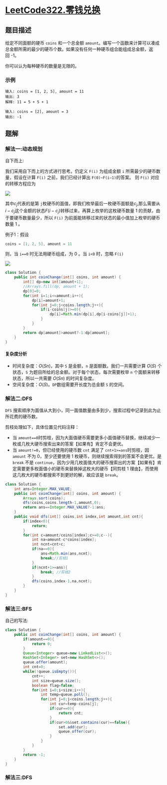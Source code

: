 # [LeetCode322.零钱兑换](https://leetcode-cn.com/problems/coin-change/)
## 题目描述
给定不同面额的硬币 `coins` 和一个总金额 `amount`。编写一个函数来计算可以凑成总金额所需的最少的硬币个数。如果没有任何一种硬币组合能组成总金额，返回 -1。

你可以认为每种硬币的数量是无限的。
### 示例
```
输入: coins = [1, 2, 5], amount = 11
输出: 3 
解释: 11 = 5 + 5 + 1
```
```
输入: coins = [2], amount = 3
输出: -1
```
## 题解
### 解法一:动态规划
自下而上:

我们采用自下而上的方式进行思考。仍定义 `F(i)` 为组成金额 `i` 所需最少的硬币数量，假设在计算 `F(i)` 之前，我们已经计算出 `F(0)~F(i−1)`的答案。 则 `F(i)` 对应的转移方程应为

![](https://picgp.oss-cn-beijing.aliyuncs.com/img/20200826183315.png)

其中$c_{j}$代表的是第 `j`枚硬币的面值，即我们枚举最后一枚硬币面额是$c_{j}$,那么需要从$i-c_{j}$这个金额的状态$F\left(i-c_{j}\right)$转移过来，再算上枚举的这枚硬币数量 1 的贡献，由于要硬币数量最少，所以 `F(i)` 为前面能转移过来的状态的最小值加上枚举的硬币数量 1 。

例子1：假设

```java
coins = [1, 2, 5], amount = 11
```
则，当 `i==0` 时无法用硬币组成，为 0 。当 `i<0` 时，忽略 `F(i)`

![](https://picgp.oss-cn-beijing.aliyuncs.com/img/20200831224436.png)

```java
class Solution {
    public int coinChange(int[] coins, int amount) {
        int[] dp=new int[amount+1];
        //Arrays.fill(dp, amount + 1);
        dp[0]=0;
        for(int i=1;i<=amount;i++){
            dp[i]=amount+1;
            for(int j=0;j<coins.length;j++){
                if(i-coins[j]>=0){
                    dp[i]=Math.min(dp[i],dp[i-coins[j]]+1);
                }
            }
        }
        return dp[amount]>amount?-1:dp[amount];
    }
}
```
#### 复杂度分析
- 时间复杂度：$O(Sn)$，其中 `S` 是金额，`n` 是面额数。我们一共需要计算 $O(S)$ 个状态，`S` 为题目所给的总金额。对于每个状态，每次需要枚举 `n` 个面额来转移状态，所以一共需要 $O(Sn)$ 的时间复杂度。
- 空间复杂度：$O(S)$。`DP`数组需要开长度为总金额 `S` 的空间。
### 解法二:DFS
`DFS` 搜索顺序为面值从大到小，同一面值数量由多到少，搜索过程中记录到此为止所花费的硬币数。

剪枝处理如下，具体位置见代码注释：

- 当 `amount==0`时剪枝，因为大面值硬币需要更多小面值硬币替换，继续减少一枚或几枚大硬币搜索出来的答案【如果有】肯定不会更优。
- 当 `amount!=0`，但已经使用的硬币数 `cnt` 满足了 `cnt+1>=ans`时剪枝，因 `amount` 不为 0，至少还要使用 1 枚硬币，则继续搜索得到的答案不会更优。是 `break` 不是 `continue`，因为少用几枚面值大的硬币搜索出的方案【如果有】肯定需要更多枚面值小的硬币来替换掉这枚大的硬币【同剪枝 1 理由】，而使用这几枚大的硬币都搜索不到更好的解，故应该是 `break`。

```java
class Solution {
    int ans=Integer.MAX_VALUE;
    public int coinChange(int[] coins, int amount) {
        Arrays.sort(coins);
        dfs(coins,coins.length-1,amount,0);
        return ans==Integer.MAX_VALUE?-1:ans;
    }
    public void dfs(int[] coins,int index,int amount,int cnt){
        if(index<0){
            return;
        }
        for(int c=amount/coins[index];c>=0;c--){
            int na=amount-c*coins[index];
            int ncnt=cnt+c;
            if(na==0){
                ans=Math.min(ans,ncnt);
                break;//剪枝1
            }
            if(ncnt+1>=ans){
                break; //剪枝2
            }
            dfs(coins,index-1,na,ncnt);
        }
    }
}
```
### 解法三:BFS
自己的写法:
```java
class Solution {
    public int coinChange(int[] coins, int amount) {
        if(amount==0){
            return 0;
        }
        Queue<Integer> queue=new LinkedList<>();
        HashSet<Integer> set=new HashSet<>();
        queue.offer(amount);
        int cnt=0;
        while(!queue.isEmpty()){
            cnt++;
            int size=queue.size();
            boolean flag=false;
            for(int i=0;i<size;i++){
                int temp=queue.poll();
                for(int j=0;j<coins.length;j++){
                    int cur=temp-coins[j];
                    if(cur==0){
                        return cnt;
                    }
                    if(cur>0&&set.contains(cur)==false){
                        set.add(cur);
                        queue.offer(cur);
                    }
                }
            }
        }
        return -1;
    }
}
```
### 解法三:DFS
